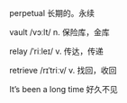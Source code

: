 perpetual 长期的。永续

vault /vɔːlt/ n. 保险库，金库

relay /ˈriːleɪ/ v. 传达，传递

retrieve /rɪˈtriːv/ v.  找回，收回

It’s been a long time 好久不见